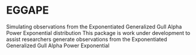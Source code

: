 # EGGAPE
Simulating observations from the Exponentiated Generalized Gull Alpha Power Exponential distribution
This package is work under development to assist researchers generate observations from the Exponentiated Generalized Gull Alpha Power Exponential
